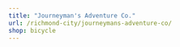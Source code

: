 ```yaml
---
title: "Journeyman's Adventure Co."
url: /richmond-city/journeymans-adventure-co/
shop: bicycle
---
```

